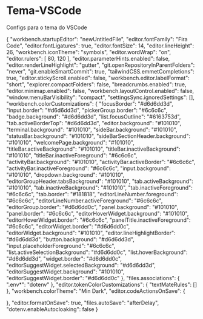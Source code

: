 # Tema-VSCode
Configs para o tema do VSCode

{
  "workbench.startupEditor": "newUntitledFile",
  "editor.fontFamily": "Fira Code",
  "editor.fontLigatures": true,
  "editor.fontSize": 14,
  "editor.lineHeight": 26,
  "workbench.iconTheme": "symbols",
  "editor.wordWrap": "on",
  "editor.rulers": [
    80,
    120
  ],
  "editor.parameterHints.enabled": false,
  "editor.renderLineHighlight": "gutter",
  "git.openRepositoryInParentFolders": "never",
  "git.enableSmartCommit": true,
  "tailwindCSS.emmetCompletions": true,
  "editor.stickyScroll.enabled": false,
  "workbench.editor.labelFormat": "short",
  "explorer.compactFolders": false,
  "breadcrumbs.enabled": true,
  "editor.minimap.enabled": false,
  "workbench.layoutControl.enabled": false,
  "window.menuBarVisibility": "compact",
  "settingsSync.ignoredSettings": [],
  "workbench.colorCustomizations": {
    "focusBorder": "#d6d6dd3d",
    "input.border": "#d6d6dd3d",
    "pickerGroup.border": "#6c6c6c",
    "badge.background": "#d6d6dd3d",
    "list.focusOutline": "#6163753d",
    "tab.activeBorderTop": "#d6d6dd3d",
    "editor.background": "#101010",
    "terminal.background": "#101010",
    "sideBar.background": "#101010",
    "statusBar.background": "#101010",
    "sideBarSectionHeader.background": "#101010",
    "welcomePage.background": "#101010",
    "titleBar.activeBackground": "#101010",
    "titleBar.inactiveBackground": "#101010",
    "titleBar.inactiveForeground": "#6c6c6c",
    "activityBar.background": "#101010",
    "activityBar.activeBorder": "#6c6c6c",
    "activityBar.inactiveForeground": "#6c6c6c",
    "input.background": "#101010",
    "dropdown.background": "#101010",
    "editorGroupHeader.tabsBackground": "#101010",
    "tab.activeBackground": "#101010",
    "tab.inactiveBackground": "#101010",
    "tab.inactiveForeground": "#6c6c6c",
    "tab.border": "#181818",
    "editorLineNumber.foreground": "#6c6c6c",
    "editorLineNumber.activeForeground": "#6c6c6c",
    "editorGroup.border": "#d6d6dd0c",
    "panel.background": "#101010",
    "panel.border": "#6c6c6c",
    "editorHoverWidget.background": "#101010",
    "editorHoverWidget.border": "#6c6c6c",
    "panelTitle.inactiveForeground": "#6c6c6c",
    "editorWidget.border": "#d6d6dd0c",
    "editorWidget.background": "#101010",
    "editor.lineHighlightBorder": "#d6d6dd3d",
    "button.background": "#d6d6dd3d",
    "input.placeholderForeground": "#6c6c6c",
    "list.activeSelectionBackground": "#d6d6dd0c",
    "list.hoverBackground": "#d6d6dd3d",
    "widget.border": "#d6d6dd0c",
    "editorSuggestWidget.selectedBackground": "#d6d6dd3d",
    "editorSuggestWidget.background": "#101010",
    "editorSuggestWidget.border": "#d6d6dd0c"
  },
  "files.associations": {
    ".env*": "dotenv"
  },
  "editor.tokenColorCustomizations": {
    "textMateRules": []
  },
  "workbench.colorTheme": "Min Dark",
  "editor.codeActionsOnSave": {

  },
  "editor.formatOnSave": true,
  "files.autoSave": "afterDelay",
  "dotenv.enableAutocloaking": false
}
